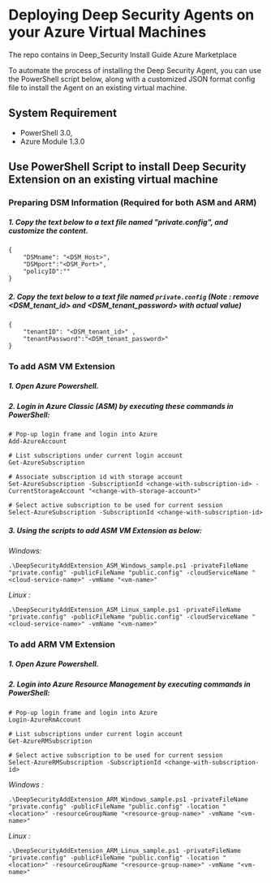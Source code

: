 # Deploying Deep Security Agents on your Azure Virtual Machines

The repo contains in Deep_Security Install Guide Azure Marketplace

To automate the process of installing the Deep Security Agent, you can use the PowerShell script below, along with a customized JSON format
config file to install the Agent on an existing virtual machine.


## System Requirement 
- PowerShell 3.0,  
- Azure Module 1.3.0

## Use PowerShell Script to install Deep Security Extension on an existing virtual machine

### Preparing DSM Information (Required for both ASM and ARM)
##### 1. Copy the text below to a text file named "private.config", and customize the content.
```
{
    "DSMname": "<DSM_Host>",
    "DSMport":"<DSM_Port>",
    "policyID":""
}
```
##### 2. Copy the text below to a text file named `private.config` (Note : remove <DSM_tenant_id> and <DSM_tenant_password> with actual value)
```
{
    "tenantID": "<DSM_tenant_id>" ,
    "tenantPassword":"<DSM_tenant_password>"
}
```

### To add ASM VM Extension 
##### 1. Open Azure Powershell.
##### 2. Login in Azure Classic (ASM) by executing these commands in PowerShell:
```
# Pop-up login frame and login into Azure
Add-AzureAccount
  
# List subscriptions under current login account
Get-AzureSubscription
  
# Associate subscription id with storage account
Set-AzureSubscription -SubscriptionId <change-with-subscription-id> -CurrentStorageAccount "<change-with-storage-account>"
 
# Select active subscription to be used for current session
Select-AzureSubscription -SubscriptionId <change-with-subscription-id>
```
##### 3.  Using the scripts to add ASM VM Extension as below:

*Windows:*
```
.\DeepSecurityAddExtension_ASM_Windows_sample.ps1 -privateFileName "private.config" -publicFileName "public.config" -cloudServiceName "<cloud-service-name>" -vmName "<vm-name>"
```
*Linux :*
```
.\DeepSecurityAddExtension_ASM_Linux_sample.ps1 -privateFileName "private.config" -publicFileName "public.config" -cloudServiceName "<cloud-service-name>" -vmName "<vm-name>"
```

### To add ARM VM Extension 
##### 1. Open Azure Powershell.
##### 2. Login into Azure Resource Management by executing commands in PowerShell:
```
# Pop-up login frame and login into Azure
Login-AzureRmAccount
  
# List subscriptions under current login account
Get-AzureRMSubscription
    
# Select active subscription to be used for current session
Select-AzureRMSubscription -SubscriptionId <change-with-subscription-id>
```
*Windows :*
```
.\DeepSecurityAddExtension_ARM_Windows_sample.ps1 -privateFileName "private.config" -publicFileName "public.config" -location "<location>" -resourceGroupName "<resource-group-name>" -vmName "<vm-name>"
```
*Linux :*
```
.\DeepSecurityAddExtension_ARM_Linux_sample.ps1 -privateFileName "private.config" -publicFileName "public.config" -location "<location>" -resourceGroupName "<resource-group-name>" -vmName "<vm-name>"
```
